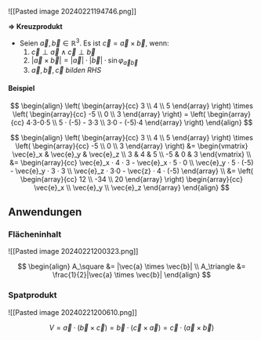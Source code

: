 ![[Pasted image 20240221194746.png]]

**=> Kreuzprodukt**
- Seien $\vec{a}, \vec{b} \in \mathbb{R}^3$. Es ist $\vec{c} = \vec{a} \times \vec{b}$, wenn:
	1. $\vec{c} \perp \vec{a} \wedge \vec{c} \perp \vec{b}$ 
	2. $|\vec{a} \times \vec{b}| = |\vec{a}| · |\vec{b}| · \sin \varphi_{\vec{a} \vec{b}}$
	3. $\vec{a}, \vec{b}, \vec{c} \ bilden \ RHS$

#### Beispiel
$$
\begin{align}
\left( 
\begin{array}{cc}
3 \\ 4 \\ 5
\end{array}
\right)
\times
\left(
\begin{array}{cc}
-5 \\ 0 \\ 3
\end{array}
\right) = 
\left(
\begin{array}{cc}
4·3-0·5 \\ 5 · (-5) - 3·3 \\ 3·0 - (-5)·4
\end{array}
\right)
\end{align}
$$

$$
\begin{align}
\left( 
\begin{array}{cc}
3 \\ 4 \\ 5
\end{array}
\right)
\times
\left(
\begin{array}{cc}
-5 \\ 0 \\ 3
\end{array}
\right) &= 
\begin{vmatrix}
\vec{e}_x & \vec{e}_y & \vec{e}_z \\
3 & 4 & 5 \\
-5 & 0 & 3
\end{vmatrix} \\
&=
\begin{array}{cc}
\vec{e}_x · 4 · 3 - \vec{e}_x · 5 · 0 \\
\vec{e}_y · 5 · (-5) - \vec{e}_y · 3 · 3 \\
\vec{e}_z · 3·0 - \vec{z} · 4 · (-5)
\end{array} \\
&=
\left(
\begin{array}{cc}
12 \\ -34 \\ 20
\end{array}
\right)
\begin{array}{cc}
\vec{e}_x \\
\vec{e}_y \\
\vec{e}_z
\end{array}
\end{align}
$$

## Anwendungen

### Flächeninhalt
![[Pasted image 20240221200323.png]]

$$
\begin{align}
A_\square &= |\vec{a} \times \vec{b}| \\
A_\triangle &= \frac{1}{2}|\vec{a} \times \vec{b}|
\end{align}
$$

### Spatprodukt
![[Pasted image 20240221200610.png]]

$$
V = \vec{a} · (\vec{b} \times \vec{c}) = \vec{b} · (\vec{c} \times \vec{a}) = \vec{c} · (\vec{a} \times \vec{b})
$$